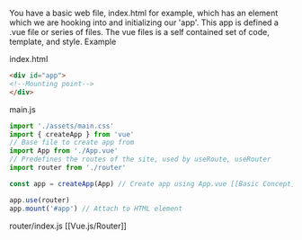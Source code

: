 You have a basic web file, index.html for example, which has an element which we are hooking into and initializing our 'app'.  This app is defined a .vue file or series of files.  The vue files is a self contained set of code, template, and style.   Example


index.html
```html
<div id="app">
<!--Mounting point-->
</div>
```
main.js
```javascript
import './assets/main.css'
import { createApp } from 'vue'
// Base file to create app from
import App from './App.vue'
// Predefines the routes of the site, used by useRoute, useRouter
import router from './router'

const app = createApp(App) // Create app using App.vue [[Basic Concept]]

app.use(router) 
app.mount('#app') // Attach to HTML element
```

router/index.js
[[Vue.js/Router]]
